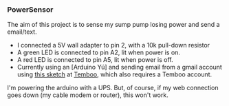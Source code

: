 ### PowerSensor

The aim of this project is to sense my sump pump losing power and send
a email/text.

- I connected a 5V wall adapter to pin 2, with a 10k pull-down
  resistor
- A green LED is connected to pin A2, lit when power is on.
- A red LED is connected to pin A5, lit when power is off.
- Currently using an [Arduino Y&uacute;] and sending email from a
  gmail account using
  [this sketch](https://temboo.com/arduino/yun/send-an-email) at
  [Temboo](https://temboo.com), which also requires a Temboo account.

I'm powering the arduino with a UPS. But, of course, if my web
connection goes down (my cable modem or router), this won't work.
